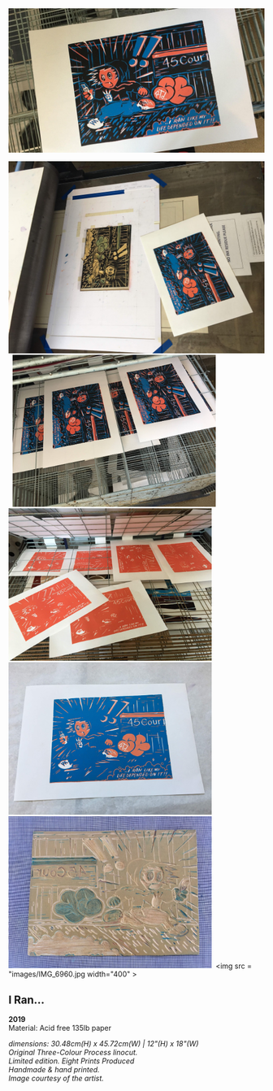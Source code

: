 <img src = "images/IMG_6962.jpg" width="800" >

<img src = "images/IMG_6963.jpg" width="800" >&nbsp;&nbsp;<img src = "images/IMG_6964.jpg" width="400" >
<img src = "images/IMG_6949.jpg" width="400" >&nbsp;&nbsp;<img src = "images/IMG_6953.jpg" width="400" >
<img src = "images/IMG_6959.jpg" width="400" >&nbsp;&nbsp;<img src = "images/IMG_6960.jpg width="400" >

 
## I Ran...
**2019**<br>
Material: Acid free 135lb paper <br>

*dimensions: 30.48cm(H) x 45.72cm(W)  |  12"(H) x 18"(W)* <br>
*Original Three-Colour Process linocut.* <br> 
*Limited edition. Eight Prints Produced* <br>
*Handmade & hand printed.* <br>
*Image courtesy of the artist.* <br>
